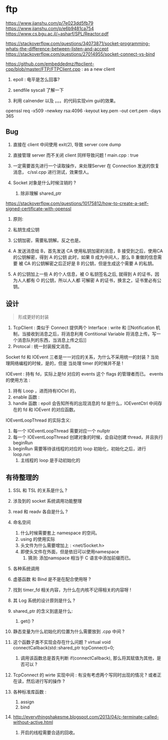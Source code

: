 # ftp

https://www.jianshu.com/p/7e023dd5fb79
https://www.jianshu.com/p/e6b9481ca754
https://www.cs.bgu.ac.il/~asharf/SPL/Reactor.pdf

https://stackoverflow.com/questions/34073871/socket-programming-whats-the-difference-between-listen-and-accept
https://stackoverflow.com/questions/27014955/socket-connect-vs-bind

https://github.com/embeddedmz/ftpclient-cpp/blob/master/FTP/FTPClient.cpp : as a new client

1. epoll : 电平是怎么回事?
2. sendfile syscall 了解一下

3. 利用 calnender 以及 。。。的代码实现vim gui的效果。

openssl req -x509 -newkey rsa:4096 -keyout key.pem -out cert.pem -days 365

## Bug

1. 直接在 client 中间使用 exit(2), 导致 server core dump
2. 直接管理 server 而不关闭 client 同样导致问题 ! main.cpp : true

3. 一定需要首先进行一个读取操作，来处理Server 在 Connection 发送的恢复消息，
c/ssl.cpp 进行测试，效果惊人。
4. Socket 对象是什么时候注销的 ?
    1. 除非理解 shared_ptr 



https://stackoverflow.com/questions/10175812/how-to-create-a-self-signed-certificate-with-openssl

1. 原则:
  1. 私钥生成公钥
  2. 公钥加密，需要私钥解。反之也是。

3. A 发送消息给 B，首先发送 CA 使用私钥加密的消息，B 接受到之后，使用CA的公钥解密，得到 A 的公钥
此时，如果 B 成为中间人，那么 B 重做的信息需要 被 CA 的公钥解密之后正好是 B 的公钥，但是生成这个需要
A 的私钥。

4.  A 的公钥加上⼀些 A 的个⼈信息，被 O 私钥签名之后,
就得到 A 的证书，因为⼈⼈都有 O 的公钥，所以⼈⼈都
可解密 A 的证书，换⾔之，证书⾥必有公钥。



## 设计
> 形成更好的封装

1. TcpClient : 类似于 Connect 提供两个 Interface : write 和 [[Notification 机制，当接收到消息之后，将消息利用 Contitional Variable 将消息上传。写一个消息队列的东西，当消息上传之后]]
2. Protocal : 统一封装报文消息。

Socket fd 和 IOEvent 三者是一一对应的关系，为什么不采用统一的封装 ?
当处理网络编程的时候，是的，但是
当处理 timer 的时候并不是 !


IOEvent : 持有 fd，实际上是fd 对应的 events 这个 flags 的管理者而已。
events 的使用方法 :
1. 持有 Loop ，进而持有IOCtrl 的，
2. enable 函数 : 
3. handle 函数 : epoll 会告知所有的出现消息的 fd 是什么，IOEventCtrl 中间存在的 fd 和 IOEvent 的对应函数。

IOEventLoopThread 的实际含义:
1. 每一个 IOEventLoopThread 需要对应一个 nullptr
2. 每一个 IOEventLoopThread 创建对象的时候，会自动创建 thread，并且执行 beginRun
3. beginRun 需要等待该线程的对应的 loop 初始化，初始化之后，进行 loop.run
    1. 主线程的 loop 是手动初始化的

## 有待整理的
1. SSL 和 TSL 的关系是什么 ?
2. 涉及到的 socket 系统调用功能整理
3. read 和 readv 各自是什么 ?
4. 命名空间
    1. 什么时候需要套上 namespace 的空间。
    2. using 的使用实际
    3. 头文件为什么需要增加上 : <net/Socket.h>
    4. 即使头文件在外面，但是依旧可以使用namespace
        1. 猜测: 添加namspace 相当于 C 语言中添加前缀而已。
5. 各种系统调用
6. 虚基函数 和 Bind 是不是在配合使用呀 ?

7. 找到 timer_fd 相关内容，为什么在内核不记得相关的内容呀 !
8. 其 Log 系统的设计原则是什么 ?

9. shared_ptr 的含义到底是什么:
    1. get() ?

10. 静态变量为什么初始化的位置为什么需要放到 .cpp 中间 ?

11. 这个函数子类不实现会存在什么问题 ?
    virtual void connectCallback(std::shared_ptr<TcpConnect> tcpConnect)=0;
    1. 调用该函数总是首先判断 if(connectCallback), 那么将其赋值为其他，是否可以 ?

12. TcpConnect 的 wirte 实现中间 : 有没有考虑两个写同时出现的情况 ? 或者正在读，然后进行写的操作 ?

13. 各种标准库函数 :
    1. assign
    2. bind

14. http://everythingshakesme.blogspot.com/2013/04/c-terminate-called-without-active.html
    1. 开启的线程需要合适的回收。
